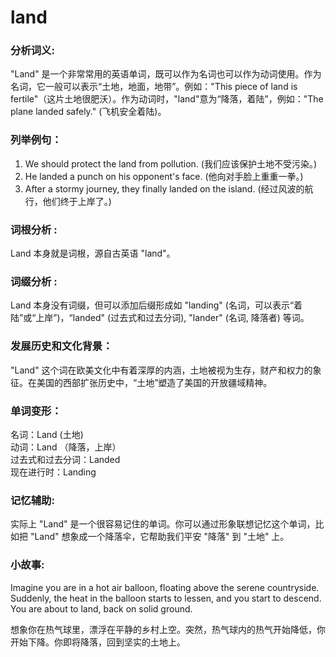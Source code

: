 # land

### 分析词义:

  

"Land" 是一个非常常用的英语单词，既可以作为名词也可以作为动词使用。作为名词，它一般可以表示“土地，地面，地带”。例如："This piece of land is fertile"（这片土地很肥沃）。作为动词时，"land"意为“降落，着陆”，例如："The plane landed safely." (飞机安全着陆)。

  

### 列举例句：

  

1.  We should protect the land from pollution. (我们应该保护土地不受污染。)
2.  He landed a punch on his opponent's face. (他向对手脸上重重一拳。)
3.  After a stormy journey, they finally landed on the island. (经过风波的航行，他们终于上岸了。)

  

### 词根分析 :

  

Land 本身就是词根，源自古英语 "land"。

  

### 词缀分析 :

  

Land 本身没有词缀，但可以添加后缀形成如 "landing" (名词，可以表示“着陆”或“上岸”)，“landed" (过去式和过去分词), "lander" (名词, 降落者) 等词。

  

### 发展历史和文化背景：

  

"Land" 这个词在欧美文化中有着深厚的内涵，土地被视为生存，财产和权力的象征。在美国的西部扩张历史中，“土地”塑造了美国的开放疆域精神。

  

### 单词变形：

  

名词：Land (土地)  
动词：Land （降落，上岸）  
过去式和过去分词：Landed  
现在进行时：Landing

  

### 记忆辅助:

  

实际上 "Land" 是一个很容易记住的单词。你可以通过形象联想记忆这个单词，比如把 "Land" 想象成一个降落伞，它帮助我们平安 "降落" 到 "土地" 上。

  

### 小故事:

  

Imagine you are in a hot air balloon, floating above the serene countryside. Suddenly, the heat in the balloon starts to lessen, and you start to descend. You are about to land, back on solid ground.

  

想象你在热气球里，漂浮在平静的乡村上空。突然，热气球内的热气开始降低，你开始下降。你即将降落，回到坚实的土地上。
